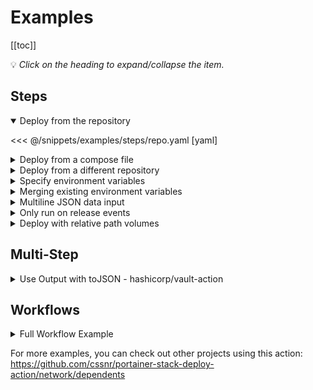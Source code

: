 # Examples

[[toc]]

💡 _Click on the heading to expand/collapse the item._

## Steps

<details open><summary>Deploy from the repository</summary>

<<< @/snippets/examples/steps/repo.yaml [yaml]

</details>
<details><summary>Deploy from a compose file</summary>

<<< @/snippets/examples/steps/file.yaml [yaml]

</details>
<details><summary>Deploy from a different repository</summary>

<<< @/snippets/examples/steps/other-repo.yaml [yaml]

</details>
<details><summary>Specify environment variables</summary>

<<< @/snippets/examples/steps/env.yaml [yaml]

</details>
<details><summary>Merging existing environment variables</summary>

<<< @/snippets/examples/steps/merge-env.yaml [yaml]

</details>
<details><summary>Multiline JSON data input</summary>

<<< @/snippets/examples/steps/json.yaml [yaml]

</details>
<details><summary>Only run on release events</summary>

This is done by setting: <span v-pre>`if: ${{ github.event_name == 'release' }}`</span>

<<< @/snippets/examples/steps/release.yaml [yaml]

</details>
<details><summary>Deploy with relative path volumes</summary>

<<< @/snippets/examples/steps/path.yaml [yaml]

</details>

## Multi-Step

<details><summary>Use Output with toJSON - hashicorp/vault-action</summary>

<<< @/snippets/examples/multi/tojson.yaml [yaml]

</details>

## Workflows

<details><summary>Full Workflow Example</summary>

<<< @/snippets/examples/workflows/full.yaml [yaml]

</details>

For more examples, you can check out other projects using this action:  
https://github.com/cssnr/portainer-stack-deploy-action/network/dependents

<style scoped>
summary {
    color: var(--vp-c-brand-1);
}
summary:hover {
    filter: brightness(115%);
    /*color: var(--vp-c-indigo-2);*/
    /*text-decoration: underline;*/
    /*text-decoration-thickness: 1px;*/
}
</style>
